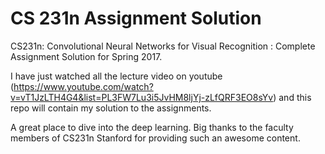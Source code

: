 # CS 231n Assignment Solution
CS231n: Convolutional Neural Networks for Visual Recognition : Complete Assignment Solution for Spring 2017.

I have just watched all the lecture video on youtube (https://www.youtube.com/watch?v=vT1JzLTH4G4&list=PL3FW7Lu3i5JvHM8ljYj-zLfQRF3EO8sYv) and this repo will contain my solution to the assignments. 

A great place to dive into the deep learning. Big thanks to the faculty members of CS231n Stanford for providing such an awesome content. 

